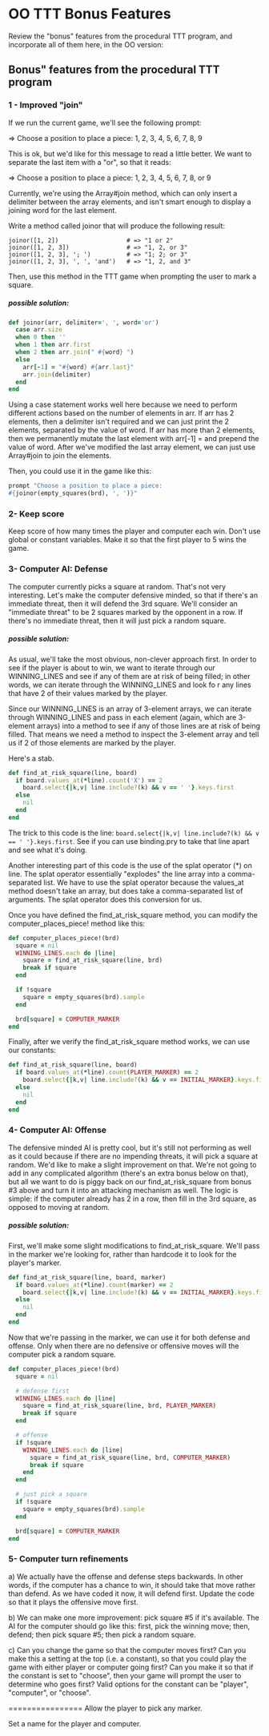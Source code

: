 # OO TTT Bonus Features

Review the "bonus" features from the procedural TTT program, and
incorporate all of them here, in the OO version:

## Bonus" features from the procedural TTT program
### 1 - Improved "join"
If we run the current game, we'll see the following prompt:

=> Choose a position to place a piece: 1, 2, 3, 4, 5, 6, 7, 8, 9

This is ok, but we'd like for this message to read a little better.
We want to separate the last item with a "or", so that it reads:

=> Choose a position to place a piece: 1, 2, 3, 4, 5, 6, 7, 8, or 9

Currently, we're using the Array#join method, which can only insert
a delimiter between the array elements, and isn't smart enough to
display a joining word for the last element.

Write a method called joinor that will produce the following result:
```
joinor([1, 2])                   # => "1 or 2"
joinor([1, 2, 3])                # => "1, 2, or 3"
joinor([1, 2, 3], '; ')          # => "1; 2; or 3"
joinor([1, 2, 3], ', ', 'and')   # => "1, 2, and 3"
```
Then, use this method in the TTT game when prompting the user to
mark a square.

##### possible solution:
```ruby
def joinor(arr, delimiter=', ', word='or')
  case arr.size
  when 0 then ''
  when 1 then arr.first
  when 2 then arr.join(" #{word} ")
  else
    arr[-1] = "#{word} #{arr.last}"
    arr.join(delimiter)
  end
end
```
Using a case statement works well here because we need to perform
different actions based on the number of elements in arr. If arr
has 2 elements, then a delimiter isn't required and we can just
print the 2 elements, separated by the value of word. If arr has
more than 2 elements, then we permanently mutate the last element
with arr[-1] = and prepend the value of word. After we've modified
the last array element, we can just use Array#join to join the
elements.

Then, you could use it in the game like this:
```ruby
prompt "Choose a position to place a piece:
#{joinor(empty_squares(brd), ', ')}"
```
### 2- Keep score
Keep score of how many times the player and computer each win.
Don't use global or constant variables. Make it so that the first
player to 5 wins the game.

### 3- Computer AI: Defense
The computer currently picks a square at random. That's not very
interesting. Let's make the computer defensive minded, so that if
there's an immediate threat, then it will defend the 3rd square. We'll
consider an "immediate threat" to be 2 squares marked by the opponent
in a row. If there's no immediate threat, then it will just pick a
random square.

##### possible solution:
As usual, we'll take the most obvious, non-clever approach first. In
order to see if the player is about to win, we want to iterate through
our WINNING_LINES and see if any of them are at risk of being filled;
in other words, we can iterate through the WINNING_LINES and look fo
r any lines that have 2 of their values marked by the player.

Since our WINNING_LINES is an array of 3-element arrays, we can
iterate through WINNING_LINES and pass in each element (again, which
are 3-element arrays) into a method to see if any of those lines are
at risk of being filled. That means we need a method to inspect the
3-element array and tell us if 2 of those elements are marked by the
player.

Here's a stab.
```ruby
def find_at_risk_square(line, board)
  if board.values_at(*line).count('X') == 2
    board.select{|k,v| line.include?(k) && v == ' '}.keys.first
  else
    nil
  end
end
```
The trick to this code is the line:
`board.select{|k,v| line.include?(k) && v == ' '}.keys.first`. See if
you can use binding.pry to take that line apart and see what it's
doing.

Another interesting part of this code is the use of the splat operator
(*) on line. The splat operator essentially "explodes" the line array
into a comma-separated list. We have to use the splat operator because
the values_at method doesn't take an array, but does take a
comma-separated list of arguments. The splat operator does this
conversion for us.

Once you have defined the find_at_risk_square method, you can modify
the computer_places_piece! method like this:

```ruby
def computer_places_piece!(brd)
  square = nil
  WINNING_LINES.each do |line|
    square = find_at_risk_square(line, brd)
    break if square
  end

  if !square
    square = empty_squares(brd).sample
  end

  brd[square] = COMPUTER_MARKER
end
```
Finally, after we verify the find_at_risk_square method works, we
can use our constants:

```ruby
def find_at_risk_square(line, board)
  if board.values_at(*line).count(PLAYER_MARKER) == 2
    board.select{|k,v| line.include?(k) && v == INITIAL_MARKER}.keys.first
  else
    nil
  end
end
```

### 4- Computer AI: Offense
The defensive minded AI is pretty cool, but it's still not performing
as well as it could because if there are no impending threats, it
will pick a square at random. We'd like to make a slight improvement
on that. We're not going to add in any complicated algorithm (there's
an extra bonus below on that), but all we want to do is piggy back on
our find_at_risk_square from bonus #3 above and turn it into an
attacking mechanism as well. The logic is simple: if the computer
already has 2 in a row, then fill in the 3rd square, as opposed to
moving at random.

##### possible solution:
First, we'll make some slight modifications to find_at_risk_square.
We'll pass in the marker we're looking for, rather than hardcode
it to look for the player's marker.
```ruby
def find_at_risk_square(line, board, marker)
  if board.values_at(*line).count(marker) == 2
    board.select{|k,v| line.include?(k) && v == INITIAL_MARKER}.keys.first
  else
    nil
  end
end
```
Now that we're passing in the marker, we can use it for both defense
and offense. Only when there are no defensive or offensive moves
will the computer pick a random square.

```ruby
def computer_places_piece!(brd)
  square = nil

  # defense first
  WINNING_LINES.each do |line|
    square = find_at_risk_square(line, brd, PLAYER_MARKER)
    break if square
  end

  # offense
  if !square
    WINNING_LINES.each do |line|
      square = find_at_risk_square(line, brd, COMPUTER_MARKER)
      break if square
    end
  end

  # just pick a square
  if !square
    square = empty_squares(brd).sample
  end

  brd[square] = COMPUTER_MARKER
end
```

### 5- Computer turn refinements
a) We actually have the offense and defense steps backwards. In other
words, if the computer has a chance to win, it should take that move
rather than defend. As we have coded it now, it will defend first.
Update the code so that it plays the offensive move first.

b) We can make one more improvement: pick square #5 if it's available.
The AI for the computer should go like this: first, pick the winning
move; then, defend; then pick square #5; then pick a random square.

c) Can you change the game so that the computer moves first? Can you
make this a setting at the top (i.e. a constant), so that you could
play the game with either player or computer going first? Can you
make it so that if the constant is set to "choose", then your game
will prompt the user to determine who goes first? Valid options for
the constant can be "player", "computer", or "choose".


================
Allow the player to pick any marker.

Set a name for the player and computer.

